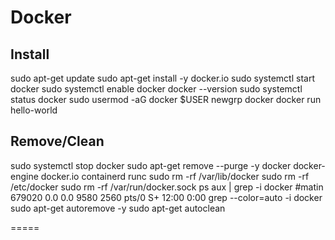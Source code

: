 # Docker

## Install 
sudo apt-get update
sudo apt-get install -y docker.io
sudo systemctl start docker
sudo systemctl enable docker
docker --version
sudo systemctl status docker
sudo usermod -aG docker $USER
newgrp docker
docker run hello-world



## Remove/Clean
sudo systemctl stop docker
sudo apt-get remove --purge -y docker docker-engine docker.io containerd runc
sudo rm -rf /var/lib/docker
sudo rm -rf /etc/docker
sudo rm -rf /var/run/docker.sock
ps aux | grep -i docker
#matin     679020  0.0  0.0   9580  2560 pts/0    S+   12:00   0:00 grep --color=auto -i docker
sudo apt-get autoremove -y
sudo apt-get autoclean














=====
